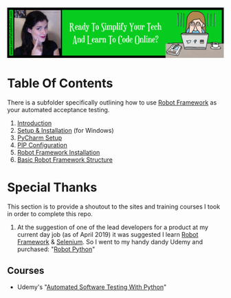 <a href='https://www.learntocodeonline.com/'>![Learn To Code Online By Clicking Here](../Images/learn-to-code-online.png?raw=true "Learn To Code Online")</a>

# Table Of Contents

There is a subfolder specifically outlining how to use [Robot Framework](https://robotframework.org/) as your automated acceptance testing. 

1. [Introduction](01_Introduction.MD)
2. [Setup & Installation](02_SETUP_Installation.MD) (for Windows)
3. [PyCharm Setup](03_Setup_PyCharm.MD)
4. [PIP Configuration](04_Configure_PIP.MD)
5. [Robot Framework Installation](05_Install_Robot_Framework.MD)
6. [Basic Robot Framework Structure](06_Basic_RF_Structure.MD)

# Special Thanks

This section is to provide a shoutout to the sites and training courses I took in order to complete this repo.

1. At the suggestion of one of the lead developers for a product at my current day job (as of April 2019) it was suggested I learn [Robot Framework](https://robotframework.org/) & [Selenium](https://www.seleniumhq.org/). So I went to my handy dandy Udemy and purchased:  "[Robot Python](https://www.udemy.com/robot-python/)"

## Courses

- Udemy's "[Automated Software Testing With Python](https://www.udemy.com/automated-software-testing-with-python)"
